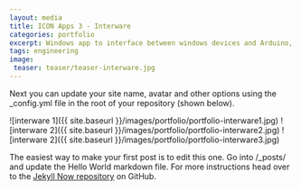 ```yaml
---
layout: media
title: ICON Apps 3 - Interware
categories: portfolio
excerpt: Windows app to interface between windows devices and Arduino, developed as part of MDEC's ICON Apps 3.
tags: engineering
image:
 teaser: teaser/teaser-interware.jpg
---
```


Next you can update your site name, avatar and other options using the _config.yml file in the root of your repository (shown below).

![interware 1]({{ site.baseurl }}/images/portfolio/portfolio-interware1.jpg)
![interware 2]({{ site.baseurl }}/images/portfolio/portfolio-interware2.jpg)
![interware 2]({{ site.baseurl }}/images/portfolio/portfolio-interware3.jpg)

The easiest way to make your first post is to edit this one. Go into /_posts/ and update the Hello World markdown file. For more instructions head over to the [Jekyll Now repository](https://github.com/barryclark/jekyll-now) on GitHub.